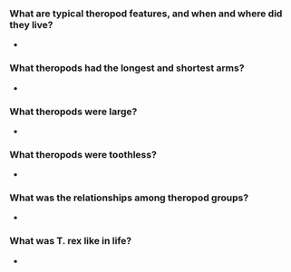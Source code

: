 ### What are typical theropod features, and when and where did they live?
* 

### What theropods had the longest and shortest arms?
* 

### What theropods were large?
* 

### What theropods were toothless?
* 

### What was the relationships among theropod groups?
* 

### What was T. rex like in life?
* 
